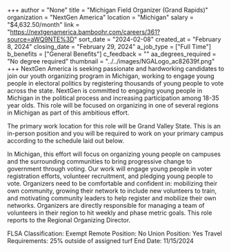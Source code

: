 +++
author = "None"
title = "Michigan Field Organizer (Grand Rapids)"
organization = "NextGen America"
location = "Michigan"
salary = "$4,632.50/month"
link = "https://nextgenamerica.bamboohr.com/careers/361?source=aWQ9NTE%3D"
sort_date = "2024-02-08"
created_at = "February 8, 2024"
closing_date = "February 29, 2024"
a_job_type = ["Full Time"]
b_benefits = ["General Benefits"]
c_feedback = ""
aa_degrees_required = "No degree required"
thumbnail = "../../images/NGALogo_ac82639f.png"
+++
NextGen America is seeking passionate and hardworking candidates to join our youth organizing program in Michigan, working to engage young people in electoral politics by registering thousands of young people to vote across the state. NextGen is committed to engaging young people in Michigan in the political process and increasing participation among 18-35 year olds. This role will be focused on organizing in one of several regions in Michigan as part of this ambitious effort. 

The primary work location for this role will be Grand Valley State. This is an in-person position and you will be required to work on your primary campus according to the schedule laid out below. 

In Michigan, this effort will focus on organizing young people on campuses and the surrounding communities to bring progressive change to government through voting. Our work will engage young people in voter registration efforts, volunteer recruitment, and pledging young people to vote. Organizers need to be comfortable and confident in: mobilizing their own community, growing their network to include new volunteers to train, and motivating community leaders to help register and mobilize their own networks. Organizers are directly responsible for managing a team of volunteers in their region to hit weekly and phase metric goals. 
This role reports to the Regional Organizing Director. 

FLSA Classification: Exempt
Remote Position: No
Union Position: Yes
Travel Requirements: 25% outside of assigned turf
End Date: 11/15/2024